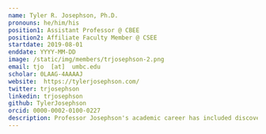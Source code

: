 ```yaml
---
name: Tyler R. Josephson, Ph.D.
pronouns: he/him/his
position1: Assistant Professor @ CBEE
position2: Affiliate Faculty Member @ CSEE
startdate: 2019-08-01
enddate: YYYY-MM-DD
image: /static/img/members/trjosephson-2.png
email: tjo  [at]  umbc.edu
scholar: 0LAAG-4AAAAJ
website:  https://tylerjosephson.com/
twitter: trjosephson
linkedin: trjosephson
github: TylerJosephson
orcid: 0000-0002-0100-0227
description: Professor Josephson's academic career has included discovering reaction mechanisms in biomass catalysis, predicting multicomponent liquid-phase adsorption in nanoporous materials, and developing and applying interpretable machine learning techniques for chemistry. He is passionate about sustainability, equity, and science communication. During his downtime, he loves learning new things, thinking about deep topics (like science and philosophy), and playing the piano (his favorite pianist being Franz Liszt).
---
```

